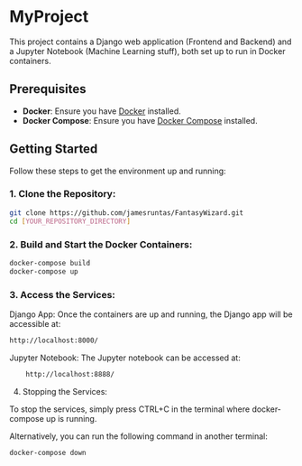 # MyProject

This project contains a Django web application (Frontend and Backend) and a Jupyter Notebook (Machine Learning stuff), both set up to run in Docker containers.

## Prerequisites

- **Docker**: Ensure you have [Docker](https://www.docker.com/get-started) installed.
- **Docker Compose**: Ensure you have [Docker Compose](https://docs.docker.com/compose/install/) installed.

## Getting Started

Follow these steps to get the environment up and running:

### 1. Clone the Repository:

```bash
git clone https://github.com/jamesruntas/FantasyWizard.git
cd [YOUR_REPOSITORY_DIRECTORY]
```

### 2. Build and Start the Docker Containers:

```bash
docker-compose build
docker-compose up
```
### 3. Access the Services:

Django App: Once the containers are up and running, the Django app will be accessible at:

```bash
http://localhost:8000/
```

Jupyter Notebook: The Jupyter notebook can be accessed at:

```bash
    http://localhost:8888/
```

4. Stopping the Services:

To stop the services, simply press CTRL+C in the terminal where docker-compose up is running.

Alternatively, you can run the following command in another terminal:

```bash
docker-compose down
```